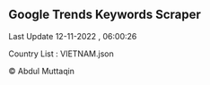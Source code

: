 

## Google Trends Keywords Scraper 
 
Last Update 12-11-2022 , 06:00:26

Country List :
VIETNAM.json



© Abdul Muttaqin 
